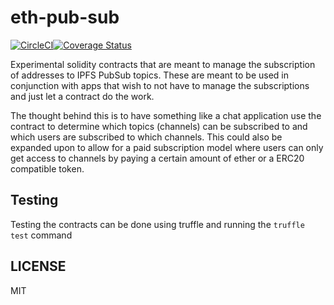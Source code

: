 # eth-pub-sub

[![CircleCI](https://circleci.com/gh/HalonProject/eth-pub-sub/tree/master.svg?style=svg)](https://circleci.com/gh/HalonProject/eth-pub-sub/tree/master)[![Coverage Status](https://coveralls.io/repos/github/HalonProject/eth-pub-sub/badge.svg?branch=master)](https://coveralls.io/github/HalonProject/eth-pub-sub?branch=master)

Experimental solidity contracts that are meant to manage the subscription of addresses
to IPFS PubSub topics. These are meant to be used in conjunction with apps that wish
to not have to manage the subscriptions and just let a contract do the work.

The thought behind this is to have something like a chat application use the contract
to determine which topics (channels) can be subscribed to and which users are subscribed to which
channels. This could also be expanded upon to allow for a paid subscription model
where users can only get access to channels by paying a certain amount of ether
or a ERC20 compatible token.

## Testing

Testing the contracts can be done using truffle and running the `truffle test` command

## LICENSE

MIT
